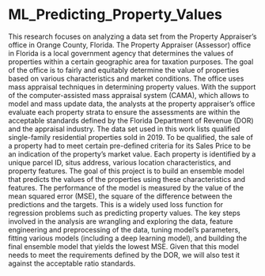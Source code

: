 # ML_Predicting_Property_Values
This research focuses on analyzing a data set from the Property Appraiser’s office in Orange County, Florida. 
The Property Appraiser (Assessor) office in Florida is a local government agency that determines the values of properties within a certain geographic area for taxation purposes. 
The goal of the office is to fairly and equitably determine the value of properties based on various characteristics and market conditions. 
The office uses mass appraisal techniques in determining property values. 
With the support of the computer-assisted mass appraisal system (CAMA), which allows to model and mass update data, the analysts at the property appraiser’s office evaluate each property strata to ensure the assessments are within the acceptable standards defined by the Florida Department of Revenue (DOR) and the appraisal industry.
The data set used in this work lists qualified single-family residential properties sold in 2019. To be qualified, the sale of a property had to meet certain pre-defined criteria for its Sales Price to be an indication of the property’s market value. 
Each property is identified by a unique parcel ID, situs address, various location characteristics, and property features. 
The goal of this project is to build an ensemble model that predicts the values of the properties using these characteristics and features. 
The performance of the model is measured by the value of the mean squared error (MSE), the square of the difference between the predictions and the targets. 
This is a widely used loss function for regression problems such as predicting property values. 
The key steps involved in the analysis are wrangling and exploring the data, feature engineering and preprocessing of the data, tuning model’s parameters, fitting various models (including a deep learning model), and building the final ensemble model that yields the lowest MSE. 
Given that this model needs to meet the requirements defined by the DOR, we will also test it against the acceptable ratio standards.
